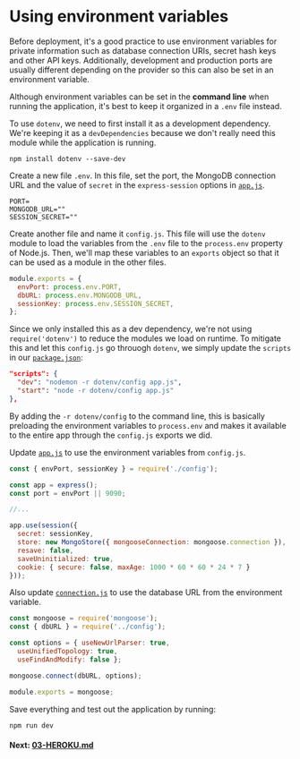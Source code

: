 # Using environment variables
Before deployment, it's a good practice to use environment variables for private information such as database connection URIs, secret hash keys and other API keys. Additionally, development and production ports are usually different depending on the provider so this can also be set in an environment variable.

Although environment variables can be set in the **command line** when running the application, it's best to keep it organized in a `.env` file instead.

To use `dotenv`, we need to first install it as a development dependency. We're keeping it as a `devDependencies` because we don't really need this module while the application is running.
```shell
npm install dotenv --save-dev
```

Create a new file `.env`. In this file, set the port, the MongoDB connection URL and the value of `secret` in the `express-session` options in [`app.js`](../app.js).

```dotenv
PORT=
MONGODB_URL=""
SESSION_SECRET=""
```

Create another file and name it `config.js`. This file will use the `dotenv` module to load the variables from the `.env` file to the `process.env` property of Node.js. Then, we'll map these variables to an `exports` object so that it can be used as a module in the other files.

```JavaScript
module.exports = {
  envPort: process.env.PORT,
  dbURL: process.env.MONGODB_URL,
  sessionKey: process.env.SESSION_SECRET,
};
```

Since we only installed this as a dev dependency, we're not using `require('dotenv')` to reduce the modules we load on runtime. To mitigate this and let this `config.js` go throuogh `dotenv`, we simply update the `scripts` in our [`package.json`](../package.json):
```json
"scripts": {
  "dev": "nodemon -r dotenv/config app.js",
  "start": "node -r dotenv/config app.js"
},
```

By adding the `-r dotenv/config` to the command line, this is basically preloading the environment variables to `process.env` and makes it available to the entire app through the `config.js` exports we did.

Update [`app.js`](../app.js) to use the environment variables from `config.js`.

```JavaScript
const { envPort, sessionKey } = require('./config');

const app = express();
const port = envPort || 9090;

//...

app.use(session({
  secret: sessionKey,
  store: new MongoStore({ mongooseConnection: mongoose.connection }),
  resave: false,
  saveUninitialized: true,
  cookie: { secure: false, maxAge: 1000 * 60 * 60 * 24 * 7 }
}));
```

Also update [`connection.js`](../models/connection.js) to use the database URL from the environment variable.

```JavaScript
const mongoose = require('mongoose');
const { dbURL } = require('../config');

const options = { useNewUrlParser: true,
  useUnifiedTopology: true,
  useFindAndModify: false };

mongoose.connect(dbURL, options);

module.exports = mongoose;
```

Save everything and test out the application by running:
```shell
npm run dev
```

#### Next: [03-HEROKU.md](03-HEROKU.md)
